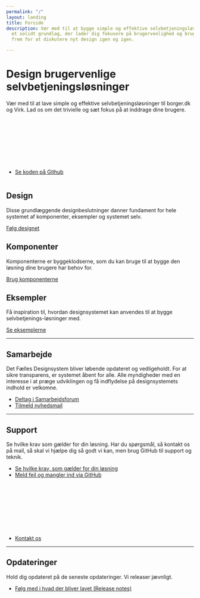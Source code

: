 ```yaml
---
permalink: "/"
layout: landing
title: Forside
description: Vær med til at bygge simple og effektive selvbetjeningsløsninger fra
  et solidt grundlag, der lader dig fokusere på brugervenlighed og brugerinddragelse
  frem for at diskutere nyt design igen og igen.

---
```


<div class="bg-alternative py-9">
<div class="container">
<div class="row">
<div class="col-12 col-lg-7">
<h1>Design brugervenlige selvbetjeningsløsninger</h1>
<p class="font-lead">
    Vær med til at lave simple og effektive selvbetjeningsløsninger til borger.dk og Virk. Lad os om det trivielle og sæt fokus på at inddrage dine brugere.
</p>
<ul class="nobullet-list">
<li>
<a href="https://github.com/detfaellesdesignsystem/dkfds-components/" class="icon-link bold-link">Se koden på Github<svg class="icon-svg" focusable="false" aria-hidden="true" tabindex="-1"><use xlink:href="#open-in-new"></use></svg></a>
</li>
</ul>
</div>
<div class="col-12 col-lg-5 align-text-center">
<img id="designsystem-illustration" src="{{ site.baseurl }}/assets/img/descriptionimages/Forside_illu_virk.svg" alt="" class="d-none d-lg-inline-block">
</div>
</div>
</div>
</div>

<div class="container">
    <div class="row py-9">
        <div class="col-12 col-lg-4">
            <h2 class="mt-0">Design</h2>
            <p>Disse grundlæggende designbeslutninger danner fundament for hele systemet af komponenter, eksempler og systemet selv.</p>
            <p><a href="/design/" class="bold-link">Følg designet</a></p>
        </div>
        <div class="col-12 col-lg-4">
            <h2 class="mt-0">Komponenter</h2>
            <p>Komponenterne er byggeklodserne, som du kan bruge til at bygge den løsning dine brugere har behov for.</p>
            <p><a href="/komponenter/" class="bold-link">Brug komponenterne</a></p>
        </div>
        <div class="col-12 col-lg-4">
            <h2 class="mt-0">Eksempler</h2>
            <p>Få inspiration til, hvordan designsystemet kan anvendes til at bygge selvbetjenings-løsninger med.</p>
            <p><a href="/eksempler/" class="bold-link">Se eksemplerne</a></p>
        </div>
    </div>
    <hr />
    <div class="py-9">
        <h2 class="mt-0">Samarbejde</h2>
        <p>Det Fælles Designsystem bliver løbende opdateret og vedligeholdt. For at sikre transparens, er systemet åbent for alle. Alle myndigheder med en interesse i at præge udviklingen og få indflydelse på designsystemets indhold er velkomne. </p>
        <ul class="nobullet-list">
            <li><a href="/omdesignsystemet/samarbejdsforum/">Deltag i Samarbejdsforum</a></li>
            <li><a href="/omdesignsystemet/nyhedsmail">Tilmeld nyhedsmail</a></li>
        </ul>
    </div>
    <hr />
    <div class="py-9">
        <h2 class="mt-0">Support</h2>
        <p>Se hvilke krav som gælder for din løsning. Har du spørgsmål, så kontakt os på mail, så skal vi hjælpe dig så godt vi kan, men brug GitHub til support og teknik.</p>
        <ul class="nobullet-list">
            <li><a href="/krav/">Se hvilke krav, som gælder for din løsning</a></li>
            <li><a href="https://github.com/detfaellesdesignsystem/dkfds-components/issues" class="icon-link"> Meld fejl og mangler ind via GitHub<svg class="icon-svg" focusable="false" aria-hidden="true" tabindex="-1"><use xlink:href="#open-in-new"></use></svg></a></li>
            <li><a href="/omdesignsystemet/kontakt-support/">Kontakt os</a></li>
        </ul>
    </div>
    <hr />
    <div class="pt-9">
        <h2 class="mt-0">Opdateringer</h2>
        <p>Hold dig opdateret på de seneste opdateringer. Vi releaser jævnligt.</p>
        <ul class="nobullet-list">
            <li><a href="/omdesignsystemet/releases/">Følg med i hvad der bliver lavet (Release notes)</a></li>
        </ul>
    </div> 
</div>
